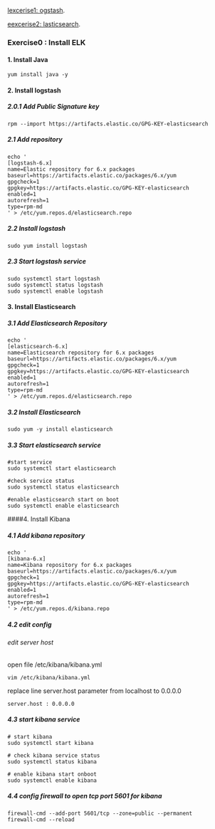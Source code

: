 [lexcerise1: ogstash](exercise-1).

[eexcerise2: lasticsearch](exercise-2).

### Exercise0 : Install ELK 

#### 1. Install Java
```
yum install java -y
```



#### 2. Install logstash

##### 2.0.1 Add Public Signature key
```
rpm --import https://artifacts.elastic.co/GPG-KEY-elasticsearch
```

##### 2.1 Add repository
```
echo '
[logstash-6.x] 
name=Elastic repository for 6.x packages
baseurl=https://artifacts.elastic.co/packages/6.x/yum
gpgcheck=1
gpgkey=https://artifacts.elastic.co/GPG-KEY-elasticsearch
enabled=1
autorefresh=1
type=rpm-md
' > /etc/yum.repos.d/elasticsearch.repo
```

##### 2.2 Install logstash
```
sudo yum install logstash
```

##### 2.3 Start logstash service
```
sudo systemctl start logstash
sudo systemctl status logstash
sudo systemctl enable logstash 
```

#### 3. Install Elasticsearch

##### 3.1 Add Elasticsearch Repository 
```
echo '
[elasticsearch-6.x]
name=Elasticsearch repository for 6.x packages
baseurl=https://artifacts.elastic.co/packages/6.x/yum
gpgcheck=1
gpgkey=https://artifacts.elastic.co/GPG-KEY-elasticsearch
enabled=1
autorefresh=1
type=rpm-md
' > /etc/yum.repos.d/elasticsearch.repo 
```

##### 3.2 Install Elasticsearch
```
sudo yum -y install elasticsearch
```

##### 3.3 Start elasticsearch service
```
#start service
sudo systemctl start elasticsearch 

#check service status
sudo systemctl status elasticsearch

#enable elasticsearch start on boot
sudo systemctl enable elasticsearch
```

####4. Install Kibana

##### 4.1 Add kibana repository
```
echo '
[kibana-6.x]
name=Kibana repository for 6.x packages
baseurl=https://artifacts.elastic.co/packages/6.x/yum
gpgcheck=1
gpgkey=https://artifacts.elastic.co/GPG-KEY-elasticsearch
enabled=1
autorefresh=1
type=rpm-md
' > /etc/yum.repos.d/kibana.repo
```

##### 4.2 edit config
###### edit server host
open file /etc/kibana/kibana.yml 
```
vim /etc/kibana/kibana.yml 
```
replace line server.host parameter from localhost to 0.0.0.0
```
server.host : 0.0.0.0 
``` 

##### 4.3 start kibana service
```
# start kibana
sudo systemctl start kibana

# check kibana service status
sudo systemctl status kibana

# enable kibana start onboot
sudo systemctl enable kibana 
```

##### 4.4 config firewall to open tcp port 5601 for kibana
```
firewall-cmd --add-port 5601/tcp --zone=public --permanent
firewall-cmd --reload
```
